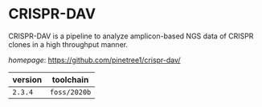 # CRISPR-DAV

CRISPR-DAV is a pipeline to analyze amplicon-based NGS data of CRISPR clones in a high throughput manner.

*homepage*: <https://github.com/pinetree1/crispr-dav/>

version | toolchain
--------|----------
``2.3.4`` | ``foss/2020b``
